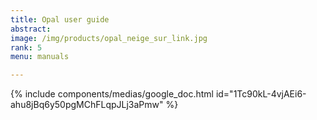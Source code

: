 ```yaml
---
title: Opal user guide
abstract: 
image: /img/products/opal_neige_sur_link.jpg
rank: 5
menu: manuals

---
```



{% include components/medias/google_doc.html id="1Tc90kL-4vjAEi6-ahu8jBq6y50pgMChFLqpJLj3aPmw" %}

